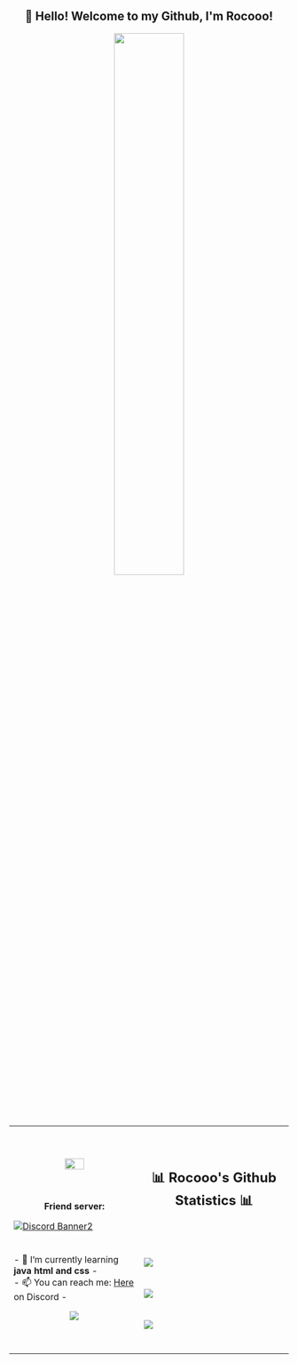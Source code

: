 <h2 align="center">👋 Hello! Welcome to my Github, I'm Rocooo!</h2>
<p align="center"><img src="https://lucknowgraphics.com/wp-content/uploads/2020/09/web-development-in-Lucknow-994x1024.png" width="50%"></p>
<table align="center">
   <tr>
      <td>
         <p align="center">    
         <img align="center" src="https://i.imgur.com/jfz4A3h.png" width="40%"/></a><br/>
    <br>
    <br>
      <p align="center"><b>Friend server:</b></p>
            <a href="https://discord.gg/KV3x52NNfZ"><img align="center" src="https://discordapp.com/api/guilds/888477617970348122/widget.png?style=banner2" alt="Discord Banner2"/></a>
         <br/><br/>
         <br/>
         - 🔭 I’m currently learning <strong>java html and css</strong> -
         <br/>
         - 📫 You can reach me: <a href="https://discord.com/users/739418931051102239">Here</a> on Discord -
         <br/>
         <p align="center">                     
             <img align="center" src="https://github-readme-stats.vercel.app/api/top-langs/?username=Rocooo&theme=radical&hide_border=true" />
         </p>  
      </td>
      <td>
      <br/><br/>
      <h2 align="center">📊 Rocooo's Github Statistics 📊 </h2>   
         <br/><br/><br/>
         <img align="center" src="http://github-readme-streak-stats.herokuapp.com?user=Rocooo&theme=radical&hide_border=true" />   
         <br/><br/><br/>
         <img align="center" src="https://github-readme-stats-taupe-two.vercel.app/api/wakatime?username=Rocooo&hide_title=true&hide_border=true&langs_count=5&layout=compact&v=2.png"/><br/><br/><br/>
         <img align="center" src="https://github-readme-stats.vercel.app/api?username=Rocooo&theme=radical&show_icons=true&hide_border=true" />
         <br/><br/><br/>         
      </td>
   </tr>
</table>

